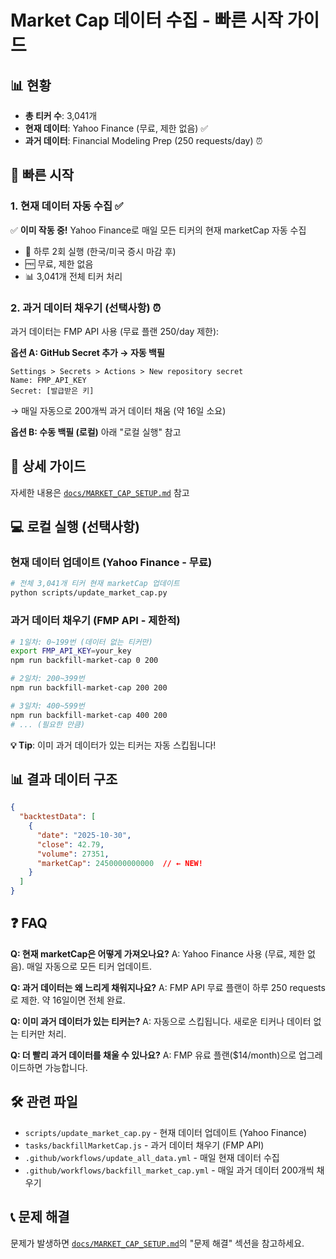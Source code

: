 # Market Cap 데이터 수집 - 빠른 시작 가이드

## 📊 현황
- **총 티커 수**: 3,041개
- **현재 데이터**: Yahoo Finance (무료, 제한 없음) ✅
- **과거 데이터**: Financial Modeling Prep (250 requests/day) ⏰

## 🚀 빠른 시작

### 1. 현재 데이터 자동 수집 ✅
✅ **이미 작동 중!** Yahoo Finance로 매일 모든 티커의 현재 marketCap 자동 수집
- 📅 하루 2회 실행 (한국/미국 증시 마감 후)
- 🆓 무료, 제한 없음
- 📊 3,041개 전체 티커 처리

### 2. 과거 데이터 채우기 (선택사항) ⏰

과거 데이터는 FMP API 사용 (무료 플랜 250/day 제한):

**옵션 A: GitHub Secret 추가 → 자동 백필**
```
Settings > Secrets > Actions > New repository secret
Name: FMP_API_KEY
Secret: [발급받은 키]
```
→ 매일 자동으로 200개씩 과거 데이터 채움 (약 16일 소요)

**옵션 B: 수동 백필 (로컬)**
아래 "로컬 실행" 참고

## 📖 상세 가이드
자세한 내용은 [`docs/MARKET_CAP_SETUP.md`](docs/MARKET_CAP_SETUP.md) 참고

## 💻 로컬 실행 (선택사항)

### 현재 데이터 업데이트 (Yahoo Finance - 무료)
```bash
# 전체 3,041개 티커 현재 marketCap 업데이트
python scripts/update_market_cap.py
```

### 과거 데이터 채우기 (FMP API - 제한적)
```bash
# 1일차: 0~199번 (데이터 없는 티커만)
export FMP_API_KEY=your_key
npm run backfill-market-cap 0 200

# 2일차: 200~399번
npm run backfill-market-cap 200 200

# 3일차: 400~599번
npm run backfill-market-cap 400 200
# ... (필요한 만큼)
```

**💡 Tip**: 이미 과거 데이터가 있는 티커는 자동 스킵됩니다!

## 📊 결과 데이터 구조
```json
{
  "backtestData": [
    {
      "date": "2025-10-30",
      "close": 42.79,
      "volume": 27351,
      "marketCap": 2450000000000  // ← NEW!
    }
  ]
}
```

## ❓ FAQ

**Q: 현재 marketCap은 어떻게 가져오나요?**
A: Yahoo Finance 사용 (무료, 제한 없음). 매일 자동으로 모든 티커 업데이트.

**Q: 과거 데이터는 왜 느리게 채워지나요?**
A: FMP API 무료 플랜이 하루 250 requests로 제한. 약 16일이면 전체 완료.

**Q: 이미 과거 데이터가 있는 티커는?**
A: 자동으로 스킵됩니다. 새로운 티커나 데이터 없는 티커만 처리.

**Q: 더 빨리 과거 데이터를 채울 수 있나요?**
A: FMP 유료 플랜($14/month)으로 업그레이드하면 가능합니다.

## 🛠️ 관련 파일
- `scripts/update_market_cap.py` - 현재 데이터 업데이트 (Yahoo Finance)
- `tasks/backfillMarketCap.js` - 과거 데이터 채우기 (FMP API)
- `.github/workflows/update_all_data.yml` - 매일 현재 데이터 수집
- `.github/workflows/backfill_market_cap.yml` - 매일 과거 데이터 200개씩 채우기

## 📞 문제 해결
문제가 발생하면 [`docs/MARKET_CAP_SETUP.md`](docs/MARKET_CAP_SETUP.md)의 "문제 해결" 섹션을 참고하세요.

